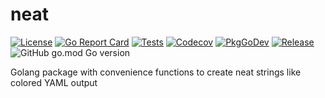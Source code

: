 # neat

[![License](https://img.shields.io/github/license/gonvenience/neat.svg)](https://github.com/gonvenience/neat/blob/main/LICENSE)
[![Go Report Card](https://goreportcard.com/badge/github.com/gonvenience/neat)](https://goreportcard.com/report/github.com/gonvenience/neat)
[![Tests](https://github.com/gonvenience/neat/workflows/Tests/badge.svg)](https://github.com/gonvenience/neat/actions?query=workflow%3A%22BTests%22)
[![Codecov](https://img.shields.io/codecov/c/github/gonvenience/neat/main.svg)](https://codecov.io/gh/gonvenience/neat)
[![PkgGoDev](https://pkg.go.dev/badge/github.com/gonvenience/neat)](https://pkg.go.dev/github.com/gonvenience/neat)
[![Release](https://img.shields.io/github/release/gonvenience/neat.svg)](https://github.com/gonvenience/neat/releases/latest) ![GitHub go.mod Go version](https://img.shields.io/github/go-mod/go-version/gonvenience/neat)

Golang package with convenience functions to create neat strings like colored YAML output
